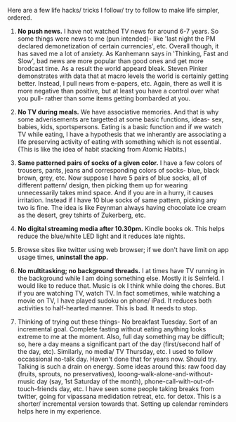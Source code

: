 Here are a few life hacks/ tricks I follow/ try to follow to make life simpler, ordered.

1. **No push news.** I have not watched TV news for around 6-7 years. So some things were news to me (pun intended)- like 'last night the PM declared demonetization of certain currencies', etc. Overall though, it has saved me a lot of anxiety. As Kanhemann says in 'Thinking, Fast and Slow', bad news are more popular than good ones and get more brodcast time. As a result the world appeard bleak. Steven Pinker demonstrates with data that at macro levels the world is certainly getting better. Instead, I pull news from e-papers, etc. Again, there as well it is more negative than positive, but at least you have a control over what you pull- rather than some items getting bombarded at you.

2. **No TV during meals.** We have associative memories. And that is why some adverisements are targetted at some basic functions, ideas- sex, babies, kids, sportspersons. Eating is a basic function and if we watch TV while eating, I have a hypothesis that we inherantly are associating a life preserving activity of eating with something which is not essential. (This is like the idea of habit stacking from Atomic Habits.)

3. **Same patterned pairs of socks of a given color.** I have a few colors of trousers, pants, jeans and corresponding colors of socks- blue, black brown, grey, etc. Now suppose I have 5 pairs of blue socks, all of different pattern/ design, then picking them up for wearing unnecessarily takes mind space. And if you are in a hurry, it causes irritation. Instead if I have 10 blue socks of same pattern, picking any two is fine. The idea is like Feynman always having chocolate ice cream as the desert, grey tshirts of Zukerberg, etc.

4. **No digital streaming media after 10.30pm.** Kindle books ok. This helps reduce the blue/white LED light and it reduces late nights.

5. Browse sites like twitter using web browser; if we don't have limit on app usage times, **uninstall the app.**

6. **No multitasking; no background threads.** I at times have TV running in the background while I am doing something else. Mostly it is Seinfeld. I would like to reduce that. Music is ok I think while doing the chores. But if you are watching TV, watch TV. In fact sometimes, while watching a movie on TV, I have played sudoku on phone/ iPad. It reduces both activities to half-hearted manner. This is bad. It needs to stop.

7. Thinking of trying out these things- No breakfast Tuesday. Sort of an incremental goal. Complete fasting without eating anything looks extreme to me at the moment. Also, full day something may be difficult; so, here a day means a significant part of the day (first/second half of the day, etc). Similarly, no media/ TV Thursday, etc. I used to follow occassional no-talk day. Haven't done that for years now. Should try. Talking is such a drain on energy. Some ideas around this: raw food day (fruits, sprouts, no preservatives), looong-walk-alone-and-without-music day (say, 1st Saturday of the month), phone-call-with-out-of-touch-friends day, etc. I have seen some people taking breaks from twitter, going for vipassana medidation retreat, etc. for detox. This is a shorter/ incremental version towards that. Setting up calendar reminders helps here in my experience.